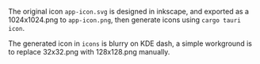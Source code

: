 The original icon `app-icon.svg` is designed in inkscape, and exported as a 1024x1024.png to
`app-icon.png`, then generate icons using `cargo tauri icon`.

The generated icon in `icons` is blurry on KDE dash, a simple workground is to replace 32x32.png
with 128x128.png manually.
